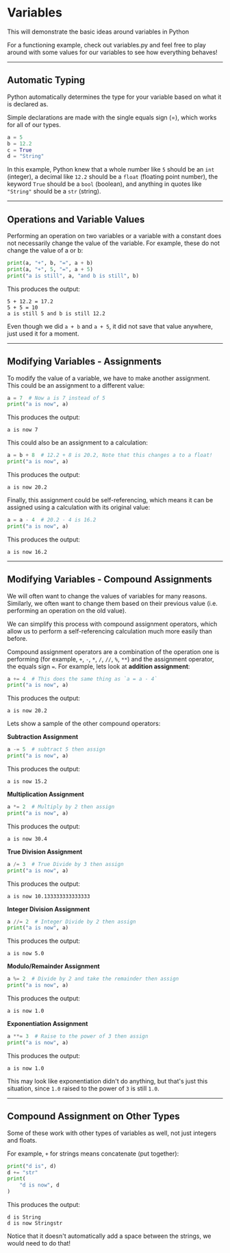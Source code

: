 # Variables

This will demonstrate the basic ideas around variables in Python

For a functioning example, check out variables.py and feel free to play around with some values for our variables to see how everything behaves!

---

## Automatic Typing

Python automatically determines the type for your variable based on what it is declared as.

Simple declarations are made with the single equals sign (=), which works for all of our types.

```python
a = 5
b = 12.2
c = True
d = "String"
```

In this example, Python knew that a whole number like `5` should be an `int` (integer), a decimal like `12.2` should be a `float` (floating point number), the keyword `True` should be a `bool` (boolean), and anything in quotes like `"String"` should be a `str` (string).

---

## Operations and Variable Values

Performing an operation on two variables or a variable with a constant does not necessarily change the value of the variable. For example, these do not change the value of a or b:

```python
print(a, "+", b, "=", a + b)
print(a, "+", 5, "=", a + 5)
print("a is still", a, "and b is still", b)
```

This produces the output:

```
5 + 12.2 = 17.2
5 + 5 = 10
a is still 5 and b is still 12.2
```

Even though we did `a + b` and `a + 5`, it did not save that value anywhere, just used it for a moment.

---

## Modifying Variables - Assignments

To modify the value of a variable, we have to make another assignment. This could be an assignment to a different value:

```python
a = 7  # Now a is 7 instead of 5
print("a is now", a)
```

This produces the output:

```
a is now 7
```

This could also be an assignment to a calculation:

```python
a = b + 8  # 12.2 + 8 is 20.2, Note that this changes a to a float!
print("a is now", a)
```

This produces the output:

```
a is now 20.2
```

Finally, this assignment could be self-referencing, which means it can be assigned using a calculation with its original value:

```python
a = a - 4  # 20.2 - 4 is 16.2
print("a is now", a)
```

This produces the output:

```
a is now 16.2
```

---

## Modifying Variables - Compound Assignments

We will often want to change the values of variables for many reasons. Similarly, we often want to change them based on their previous value (i.e. performing an operation on the old value).

We can simplify this process with compound assignment operators, which allow us to perform a self-referencing calculation much more easily than before.

Compound assignment operators are a combination of the operation one is performing (for example, `+`, `-`, `*`, `/`, `//`, `%`, `**`) and the assignment operator, the equals sign `=`. For example, lets look at **addition assignment**:

```python
a += 4  # This does the same thing as `a = a - 4`
print("a is now", a)
```

This produces the output:

```
a is now 20.2
```

Lets show a sample of the other compound operators:

**Subtraction Assignment**

```python
a -= 5  # subtract 5 then assign
print("a is now", a)
```

This produces the output:

```
a is now 15.2
```

**Multiplication Assignment**

```python
a *= 2  # Multiply by 2 then assign
print("a is now", a)
```

This produces the output:

```
a is now 30.4
```

**True Division Assignment**

```python
a /= 3  # True Divide by 3 then assign
print("a is now", a)
```

This produces the output:

```
a is now 10.133333333333333
```

**Integer Division Assignment**

```python
a //= 2  # Integer Divide by 2 then assign
print("a is now", a)
```

This produces the output:

```
a is now 5.0
```

**Modulo/Remainder Assignment**

```python
a %= 2  # Divide by 2 and take the remainder then assign
print("a is now", a)
```

This produces the output:

```
a is now 1.0
```

**Exponentiation Assignment**

```python
a **= 3  # Raise to the power of 3 then assign
print("a is now", a)
```

This produces the output:

```
a is now 1.0
```

This may look like exponentiation didn't do anything, but that's just this situation, since `1.0` raised to the power of `3` is still `1.0`.

---

## Compound Assignment on Other Types

Some of these work with other types of variables as well, not just integers and floats.

For example, `+` for strings means concatenate (put together):

```python
print("d is", d)
d += "str"
print(
    "d is now", d
)
```

This produces the output:

```
d is String
d is now Stringstr
```

Notice that it doesn't automatically add a space between the strings, we would need to do that!
